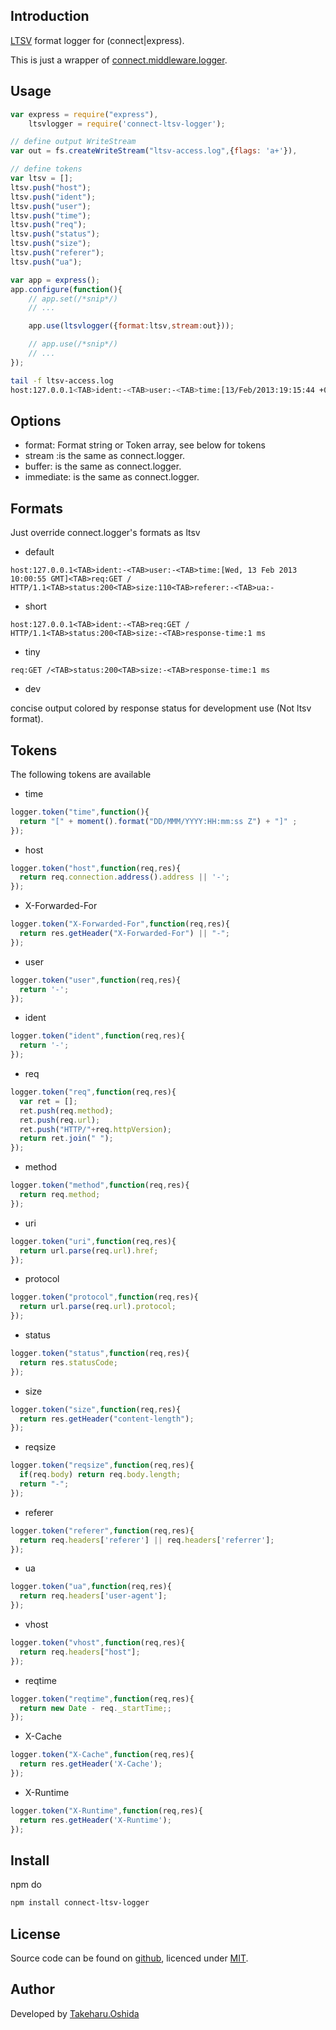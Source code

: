 ## Introduction

[LTSV](http://ltsv.org/) format logger for (connect|express).

This is just a wrapper of [connect.middleware.logger](http://www.senchalabs.org/connect/logger.html).

## Usage

```js
var express = require("express"),
    ltsvlogger = require('connect-ltsv-logger');

// define output WriteStream
var out = fs.createWriteStream("ltsv-access.log",{flags: 'a+'}),

// define tokens
var ltsv = [];
ltsv.push("host");
ltsv.push("ident");
ltsv.push("user");
ltsv.push("time");
ltsv.push("req");
ltsv.push("status");
ltsv.push("size");
ltsv.push("referer");
ltsv.push("ua");

var app = express();
app.configure(function(){
	// app.set(/*snip*/)
	// ...

	app.use(ltsvlogger({format:ltsv,stream:out}));

	// app.use(/*snip*/)
	// ...
});

```

```bash
tail -f ltsv-access.log
host:127.0.0.1<TAB>ident:-<TAB>user:-<TAB>time:[13/Feb/2013:19:15:44 +09:00]<TAB>req:GET /stylesheets/style.css HTTP/1.1<TAB>status:200<TAB>size:110<TAB>referer:http://localhost:3001/<TAB>ua:Mozilla/5.0 (Macintosh; Intel Mac OS X 10_7_5) AppleWebKit/537.17 (KHTML, like Gecko) Chrome/24.0.1312.57 Safari/537.17
```

## Options
* format: Format string or Token array, see below for tokens
* stream :is the same as connect.logger.
* buffer: is the same as connect.logger.
* immediate: is the same as connect.logger.

## Formats
Just override connect.logger's formats as ltsv

* default

`host:127.0.0.1<TAB>ident:-<TAB>user:-<TAB>time:[Wed, 13 Feb 2013 10:00:55 GMT]<TAB>req:GET / HTTP/1.1<TAB>status:200<TAB>size:110<TAB>referer:-<TAB>ua:-`

* short

`host:127.0.0.1<TAB>ident:-<TAB>req:GET / HTTP/1.1<TAB>status:200<TAB>size:-<TAB>response-time:1 ms`

* tiny

`req:GET /<TAB>status:200<TAB>size:-<TAB>response-time:1 ms`

* dev

concise output colored by response status for development use (Not ltsv format).

## Tokens
The following tokens are available

* time
```js
logger.token("time",function(){
  return "[" + moment().format("DD/MMM/YYYY:HH:mm:ss Z") + "]" ;
});
```
* host
```js
logger.token("host",function(req,res){
  return req.connection.address().address || '-';
});
```
* X-Forwarded-For
```js
logger.token("X-Forwarded-For",function(req,res){
  return res.getHeader("X-Forwarded-For") || "-";
});
```
* user
```js
logger.token("user",function(req,res){
  return '-';
});
```
* ident
```js
logger.token("ident",function(req,res){
  return '-';
});
```
* req
```js
logger.token("req",function(req,res){
  var ret = [];
  ret.push(req.method);
  ret.push(req.url);
  ret.push("HTTP/"+req.httpVersion);
  return ret.join(" ");
});
```
* method
```js
logger.token("method",function(req,res){
  return req.method;
});
```
* uri
```js
logger.token("uri",function(req,res){
  return url.parse(req.url).href;
});
```
* protocol
```js
logger.token("protocol",function(req,res){
  return url.parse(req.url).protocol;
});
```
* status
```js
logger.token("status",function(req,res){
  return res.statusCode;
});
```
* size
```js
logger.token("size",function(req,res){
  return res.getHeader("content-length");
});
```
* reqsize
```js
logger.token("reqsize",function(req,res){
  if(req.body) return req.body.length;
  return "-";
});
```
* referer
```js
logger.token("referer",function(req,res){
  return req.headers['referer'] || req.headers['referrer'];
});
```
* ua
```js
logger.token("ua",function(req,res){
  return req.headers['user-agent'];
});
```
* vhost
```js
logger.token("vhost",function(req,res){
  return req.headers["host"];
});
```
* reqtime
```js
logger.token("reqtime",function(req,res){
  return new Date - req._startTime;;
});
```
* X-Cache
```js
logger.token("X-Cache",function(req,res){
  return res.getHeader('X-Cache');
});
```
* X-Runtime
```js
logger.token("X-Runtime",function(req,res){
  return res.getHeader('X-Runtime');
});
```

## Install
npm do

```bash
npm install connect-ltsv-logger
```

## License

Source code can be found on [github](https://github.com/georgeOsdDev/connect-ltsv-logger), licenced under [MIT](http://opensource.org/licenses/mit-license.php).

## Author

Developed by [Takeharu.Oshida](http://about.me/takeharu.oshida)
